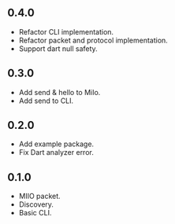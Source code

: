 ## 0.4.0

- Refactor CLI implementation.
- Refactor packet and protocol implementation.
- Support dart null safety.

## 0.3.0

- Add send & hello to MiIo.
- Add send to CLI.

## 0.2.0

- Add example package.
- Fix Dart analyzer error.

## 0.1.0

- MIIO packet.
- Discovery.
- Basic CLI.
